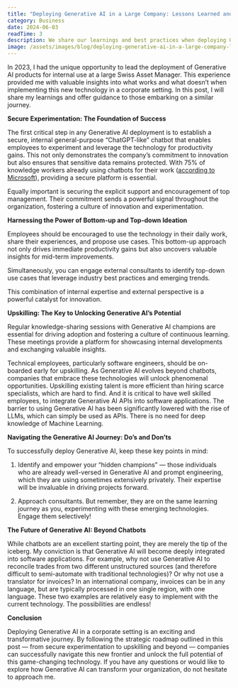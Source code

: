 ```yaml
---
title: "Deploying Generative AI in a Large Company: Lessons Learned and Best Practices"
category: Business
date: 2024-06-03
readTime: 3
description: We share our learnings and best practices when deploying Generative AI in a large company.
image: /assets/images/blog/deploying-generative-ai-in-a-large-company-lessons-learned-and-best-practices.jpg
---
```

In 2023, I had the unique opportunity to lead the deployment of Generative AI products for internal use at a large Swiss Asset Manager. This experience provided me with valuable insights into what works and what doesn’t when implementing this new technology in a corporate setting. In this post, I will share my learnings and offer guidance to those embarking on a similar journey.

**Secure Experimentation: The Foundation of Success**

The first critical step in any Generative AI deployment is to establish a secure, internal general-purpose “ChatGPT-like” chatbot that enables employees to experiment and leverage the technology for productivity gains. This not only demonstrates the company’s commitment to innovation but also ensures that sensitive data remains protected. With 75% of knowledge workers already using chatbots for their work ([according to Microsoft](https://www.microsoft.com/en-us/worklab/work-trend-index/ai-at-work-is-here-now-comes-the-hard-part)), providing a secure platform is essential.

Equally important is securing the explicit support and encouragement of top management. Their commitment sends a powerful signal throughout the organization, fostering a culture of innovation and experimentation.

**Harnessing the Power of Bottom-up and Top-down Ideation**

Employees should be encouraged to use the technology in their daily work, share their experiences, and propose use cases. This bottom-up approach not only drives immediate productivity gains but also uncovers valuable insights for mid-term improvements.

Simultaneously, you can engage external consultants to identify top-down use cases that leverage industry best practices and emerging trends.

This combination of internal expertise and external perspective is a powerful catalyst for innovation.

**Upskilling: The Key to Unlocking Generative AI’s Potential**

Regular knowledge-sharing sessions with Generative AI champions are essential for driving adoption and fostering a culture of continuous learning. These meetings provide a platform for showcasing internal developments and exchanging valuable insights.

Technical employees, particularly software engineers, should be on-boarded early for upskilling. As Generative AI evolves beyond chatbots, companies that embrace these technologies will unlock phenomenal opportunities. Upskilling existing talent is more efficient than hiring scarce specialists, which are hard to find. And it is critical to have well skilled employees, to integrate Generative AI APIs into software applications. The barrier to using Generative AI has been significantly lowered with the rise of LLMs, which can simply be used as APIs. There is no need for deep knowledge of Machine Learning.

**Navigating the Generative AI Journey: Do’s and Don’ts**

To successfully deploy Generative AI, keep these key points in mind:

 1. Identify and empower your “hidden champions” — those individuals who are already well-versed in Generative AI and prompt engineering, which they are using sometimes extensively privately. Their expertise will be invaluable in driving projects forward.

 2. Approach consultants. But remember, they are on the same learning journey as you, experimenting with these emerging technologies. Engage them selectively!

**The Future of Generative AI: Beyond Chatbots**

While chatbots are an excellent starting point, they are merely the tip of the iceberg. My conviction is that Generative AI will become deeply integrated into software applications. For example, why not use Generative AI to reconcile trades from two different unstructured sources (and therefore difficult to semi-automate with traditional technologies)? Or why not use a translator for invoices? In an international company, invoices can be in any language, but are typically processed in one single region, with one language. These two examples are relatively easy to implement with the current technology. The possibilities are endless!

**Conclusion**

Deploying Generative AI in a corporate setting is an exciting and transformative journey. By following the strategic roadmap outlined in this post — from secure experimentation to upskilling and beyond — companies can successfully navigate this new frontier and unlock the full potential of this game-changing technology. If you have any questions or would like to explore how Generative AI can transform your organization, do not hesitate to approach me.
